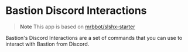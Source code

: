 # Bastion Discord Interactions

> **Note**
> This app is based on [mrbbot/slshx-starter](https://github.com/mrbbot/slshx-starter)

Bastion's Discord Interactions are a set of commands that you can use to interact with Bastion from Discord.

